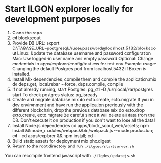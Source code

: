 # Start ILGON explorer locally for development purposes

1. Clone the repo
2. cd blockscout
3. Provide DB URL:
   export DATABASE_URL=postgresql://user:password@localhost:5432/blockscout
   Linux: Update the database username and password configuration
   Mac: Use logged-in user name and empty password
   Optional: Change credentials in apps/explorer/config/test.exs for test env
   Example usage: Changing the default Postgres port from localhost:5432 if Boxen is installed.
4. Install Mix dependencies, compile them and compile the application:mix do deps.get, local.rebar --force, deps.compile, compile
5. If not already running, start Postgres: pg_ctl -D /usr/local/var/postgres start
   To check postgres status: pg_isready
6. Create and migrate database mix do ecto.create, ecto.migrate
   If you in dev environment and have run the application previously with the different blockchain, drop the previous database mix do ecto.drop, ecto.create, ecto.migrate
   Be careful since it will delete all data from the DB. Don't execute it on production if you don't want to lose all the data!
7. Install Node.js dependencies
   cd apps/block_scout_web/assets; npm install && node_modules/webpack/bin/webpack.js --mode production; cd -
   cd apps/explorer && npm install; cd -
8. Build static assets for deployment mix phx.digest
9. Return to the root directory and run `./ilgdev/startserver.sh`

You can recompile frontend javascript with `./ilgdev/updatejs.sh`
